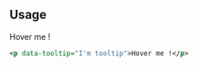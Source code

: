 ## Usage
<div class="p-4 background-light-grey">
    <p data-tooltip="I'm tooltip">Hover me !</p>
</div>

```xml
<p data-tooltip="I'm tooltip">Hover me !</p>
```